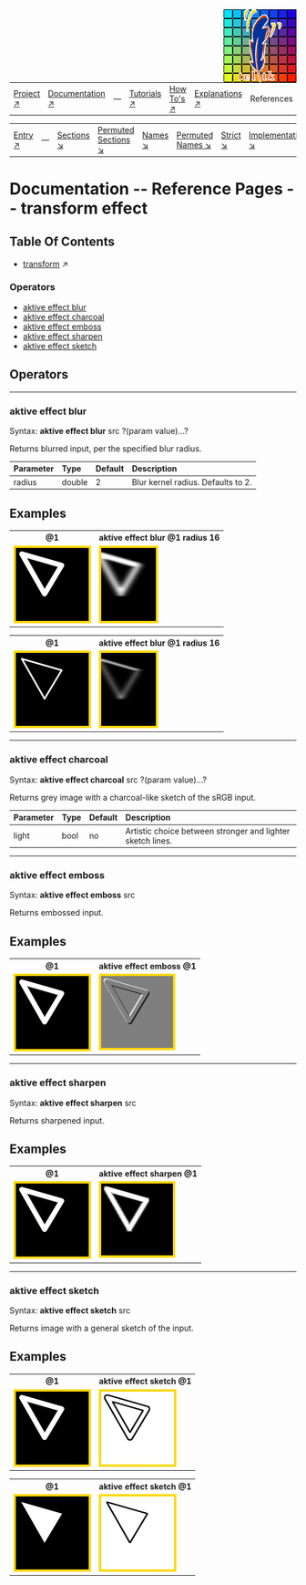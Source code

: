 <img src='../assets/aktive-logo-128.png' style='float:right;'>

||||||||
|---|---|---|---|---|---|---|
|[Project ↗](../../README.md)|[Documentation ↗](../index.md)|&mdash;|[Tutorials ↗](../tutorials.md)|[How To's ↗](../howtos.md)|[Explanations ↗](../explanations.md)|References|

|||||||||
|---|---|---|---|---|---|---|---|
|[Entry ↗](index.md)|&mdash;|[Sections ↘](bysection.md)|[Permuted Sections ↘](bypsection.md)|[Names ↘](byname.md)|[Permuted Names ↘](bypname.md)|[Strict ↘](strict.md)|[Implementations ↘](bylang.md)|

# Documentation -- Reference Pages -- transform effect

## Table Of Contents

  - [transform](transform.md) ↗


### Operators

 - [aktive effect blur](#effect_blur)
 - [aktive effect charcoal](#effect_charcoal)
 - [aktive effect emboss](#effect_emboss)
 - [aktive effect sharpen](#effect_sharpen)
 - [aktive effect sketch](#effect_sketch)

## Operators

---
### <a name='effect_blur'></a> aktive effect blur

Syntax: __aktive effect blur__ src ?(param value)...?

Returns blurred input, per the specified blur radius.

|Parameter|Type|Default|Description|
|:---|:---|:---|:---|
|radius|double|2|Blur kernel radius. Defaults to 2.|

## Examples

<table><tr><th>@1</th><th>aktive effect blur @1 radius 16</th></tr>
<tr><td valign='top'><img src='example-00001.gif' alt='@1' style='border:4px solid gold'></td><td valign='top'><img src='example-00002.gif' alt='aktive effect blur @1 radius 16' style='border:4px solid gold'></td></tr></table>

<table><tr><th>@1</th><th>aktive effect blur @1 radius 16</th></tr>
<tr><td valign='top'><img src='example-00003.gif' alt='@1' style='border:4px solid gold'></td><td valign='top'><img src='example-00004.gif' alt='aktive effect blur @1 radius 16' style='border:4px solid gold'></td></tr></table>


---
### <a name='effect_charcoal'></a> aktive effect charcoal

Syntax: __aktive effect charcoal__ src ?(param value)...?

Returns grey image with a charcoal-like sketch of the sRGB input.

|Parameter|Type|Default|Description|
|:---|:---|:---|:---|
|light|bool|no|Artistic choice between stronger and lighter sketch lines.|

---
### <a name='effect_emboss'></a> aktive effect emboss

Syntax: __aktive effect emboss__ src

Returns embossed input.


## Examples

<table><tr><th>@1</th><th>aktive effect emboss @1</th></tr>
<tr><td valign='top'><img src='example-00005.gif' alt='@1' style='border:4px solid gold'></td><td valign='top'><img src='example-00006.gif' alt='aktive effect emboss @1' style='border:4px solid gold'></td></tr></table>


---
### <a name='effect_sharpen'></a> aktive effect sharpen

Syntax: __aktive effect sharpen__ src

Returns sharpened input.


## Examples

<table><tr><th>@1</th><th>aktive effect sharpen @1</th></tr>
<tr><td valign='top'><img src='example-00007.gif' alt='@1' style='border:4px solid gold'></td><td valign='top'><img src='example-00008.gif' alt='aktive effect sharpen @1' style='border:4px solid gold'></td></tr></table>


---
### <a name='effect_sketch'></a> aktive effect sketch

Syntax: __aktive effect sketch__ src

Returns image with a general sketch of the input.


## Examples

<table><tr><th>@1</th><th>aktive effect sketch @1</th></tr>
<tr><td valign='top'><img src='example-00009.gif' alt='@1' style='border:4px solid gold'></td><td valign='top'><img src='example-00010.gif' alt='aktive effect sketch @1' style='border:4px solid gold'></td></tr></table>

<table><tr><th>@1</th><th>aktive effect sketch @1</th></tr>
<tr><td valign='top'><img src='example-00011.gif' alt='@1' style='border:4px solid gold'></td><td valign='top'><img src='example-00012.gif' alt='aktive effect sketch @1' style='border:4px solid gold'></td></tr></table>


